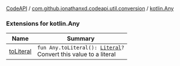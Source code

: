 [CodeAPI](../../index.md) / [com.github.jonathanxd.codeapi.util.conversion](../index.md) / [kotlin.Any](.)

### Extensions for kotlin.Any

| Name | Summary |
|---|---|
| [toLiteral](to-literal.md) | `fun Any.toLiteral(): `[`Literal`](../../com.github.jonathanxd.codeapi.literal/-literal/index.md)`?`<br>Convert this value to a literal |
